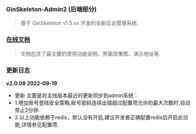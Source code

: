 ### GinSkeleton-Admin2 (后端部分)
> 基于 GinSkeleton v1.5.xx 开发的全新后台管理系统.


###  [在线文档](https://www.yuque.com/xiaofensinixidaouxiang/qmanaq/qmucb4)
> 文档包含了最主要的使用功能说明、界面效果图、演示地址等.


### 更新日志
**v2.0.08  2022-09-19**
 - 更新 
主要是将主线版本最近的更新同步到admin系统：
 - 1.增加账号登陆安全策略,账号密码连续出错超过配置项允许的最大次数时,自动禁止2分钟.
 - 2.以上功能依赖于redis，默认没有开启,建议开发者正确配置redis后开启此功能,详情参见配置项.
